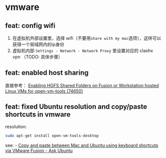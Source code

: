 # vmware

## feat: config wifi

1. 在虚拟机外部设置里，选择 wifi（不要用`share with my mac`选项），这样可以获得一个局域网内的ip身份
2. 虚拟机内部 `Settings - Network - Network Proxy` 里设置对应的 clashx vpn （TODO: 具体步骤）

## feat: enabled host sharing

直接参考： [Enabling HGFS Shared Folders on Fusion or Workstation hosted Linux VMs for open-vm-tools (74650)](https://kb.vmware.com/s/article/74650)

## feat: fixed Ubuntu resolution and copy/paste shortcuts in vmware

resolution:

```sh
sudo apt-get install open-vm-tools-desktop
```

see: - [Copy and paste between Mac and Ubuntu using keyboard shortcuts via VMware Fusion - Ask Ubuntu](https://askubuntu.com/questions/615637/copy-and-paste-between-mac-and-ubuntu-using-keyboard-shortcuts-via-vmware-fusion)